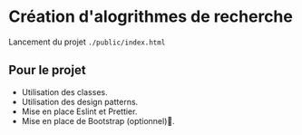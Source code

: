 # Création d'alogrithmes de recherche

Lancement du projet `./public/index.html`

## Pour le projet

- Utilisation des classes.
- Utilisation des design patterns.
- Mise en place Eslint et Prettier.
- Mise en place de Bootstrap (optionnel)🤯.
